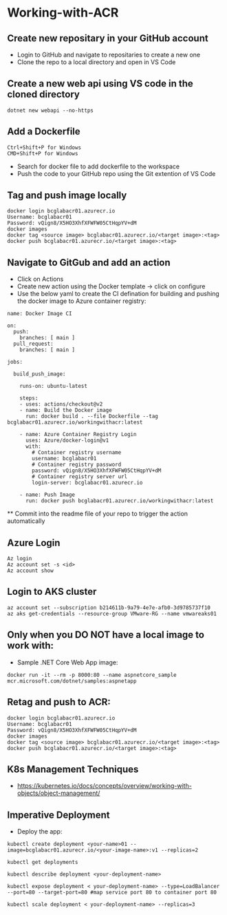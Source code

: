 # Working-with-ACR

## Create new repositary in your GitHub account
* Login to GitHub and navigate to repositaries to create a new one
* Clone the repo to a local directory and open in VS Code

## Create a new web api using VS code in the cloned directory
```
dotnet new webapi --no-https
```

## Add a Dockerfile
```
Ctrl+Shift+P for Windows
CMD+Shift+P for Windows
```
* Search for docker file to add dockerfile to the workspace
* Push the code to your GitHub repo using the Git extention of VS Code

## Tag and push image locally
```
docker login bcglabacr01.azurecr.io
Username: bcglabacr01
Password: vQign8/X5HO3XhfXFWFW05CtHqpYV+dM
docker images
docker tag <source image> bcglabacr01.azurecr.io/<target image>:<tag>
docker push bcglabacr01.azurecr.io/<target image>:<tag>
```

## Navigate to GitGub and add an action
* Click on Actions
* Create new action using the Docker template -> click on configure
* Use the below yaml to create the CI defination for building and pushing the docker image to Azure container registry:
```
name: Docker Image CI

on:
  push:
    branches: [ main ]
  pull_request:
    branches: [ main ]

jobs:

  build_push_image:

    runs-on: ubuntu-latest
    
    steps:
    - uses: actions/checkout@v2
    - name: Build the Docker image
      run: docker build . --file Dockerfile --tag bcglabacr01.azurecr.io/workingwithacr:latest
     
    - name: Azure Container Registry Login
      uses: Azure/docker-login@v1
      with:
        # Container registry username
        username: bcglabacr01
        # Container registry password
        password: vQign8/X5HO3XhfXFWFW05CtHqpYV+dM 
        # Container registry server url
        login-server: bcglabacr01.azurecr.io
        
    - name: Push Image  
      run: docker push bcglabacr01.azurecr.io/workingwithacr:latest
   ```
   ** Commit into the readme file of your repo to trigger the action automatically
   
## Azure Login 
```
Az login 
Az account set -s <id>
Az account show
```

## Login to AKS cluster
```
az account set --subscription b214611b-9a79-4e7e-afb0-3d9785737f10
az aks get-credentials --resource-group VMware-RG --name vmwareaks01
```

## Only when you DO NOT have a local image to work with:
* Sample .NET Core Web App image:
```
docker run -it --rm -p 8000:80 --name aspnetcore_sample mcr.microsoft.com/dotnet/samples:aspnetapp
```

## Retag and push to ACR:
```
docker login bcglabacr01.azurecr.io
Username: bcglabacr01
Password: vQign8/X5HO3XhfXFWFW05CtHqpYV+dM
docker images
docker tag <source image> bcglabacr01.azurecr.io/<target image>:<tag>
docker push bcglabacr01.azurecr.io/<target image>:<tag>
```


## K8s Management Techniques
* https://kubernetes.io/docs/concepts/overview/working-with-objects/object-management/

## Imperative Deployment

* Deploy the app:
```
kubectl create deployment <your-name>01 --image=bcglabacr01.azurecr.io/<your-image-name>:v1 --replicas=2

kubectl get deployments

kubectl describe deployment <your-deployment-name>

kubectl expose deployment < your-deployment-name> --type=LoadBalancer --port=80 --target-port=80 #map service port 80 to container port 80

kubectl scale deployment < your-deployment-name> --replicas=3
```
